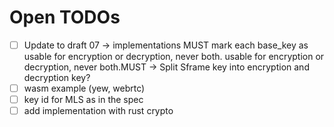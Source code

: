 # Open TODOs

- [ ] Update to draft 07 -> implementations MUST mark each base_key as usable for encryption or decryption, never both. usable for encryption or decryption, never both.MUST -> Split Sframe key into encryption and decryption key?
- [ ] wasm example (yew, webrtc)
- [ ] key id for MLS as in the spec
- [ ] add implementation with rust crypto
